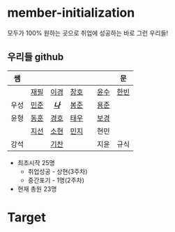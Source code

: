 # member-initialization

모두가 100% 원하는 곳으로 취업에 성공하는 바로 그런 우리들!

## 우리들 github

|쌤|  |  |  ||  |문|
|:---:|:---:|:---:|:---:|:---:|:---:|:---:|
|  |[재필](https://github.com/seomyunfeel)|[이경](https://github.com/leekyung91)|[창호](https://github.com/changhonam)||[윤수](https://github.com/susu210)|[한빈](https://github.com/Mombin)|
|우성|[민준](https://github.com/KimMinJoon)|[***나***](https://github.com/NamWoo)|[봉준](https://github.com/iambongjun)||[용준](https://github.com/chrno0621)||
|윤형|[동훈](https://github.com/Baccas-Kim?tab=repositories)|[경호](https://github.com/bkh751)|[태우](https://github.com/taewookimmr)||[보경](https://github.com/boku-kim)||
|  |[지선](https://github.com/LJSsun)|[소현](https://github.com/So-Is-Cow)|[민지](https://github.com/youminji)||현민||
|강석|  |[기찬](https://github.com/allowme2)|  ||지윤|규식|


* 최초시작 25명
  * 취업성공 - 상현(3주차) 
  * 중간포기 - 1명(2주차)
* 현재 총원 23명

# Target 
 
